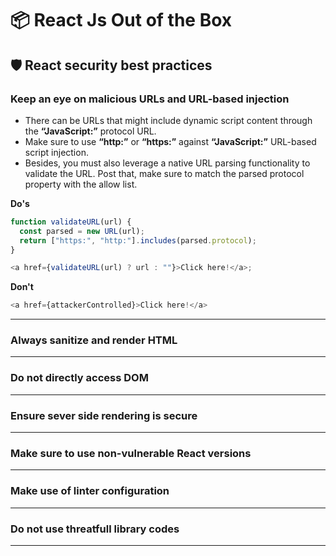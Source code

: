 # 📦 React Js Out of the Box

## 🛡️ React security best practices

### Keep an eye on malicious URLs and URL-based injection

- There can be URLs that might include dynamic script content through the **“JavaScript:”** protocol URL.
- Make sure to use **“http:”** or **“https:”** against **“JavaScript:”** URL-based script injection.
- Besides, you must also leverage a native URL parsing functionality to validate the URL. Post that, make sure to match the parsed protocol property with the allow list.

**Do's**

```javascript
function validateURL(url) {
  const parsed = new URL(url);
  return ["https:", "http:"].includes(parsed.protocol);
}

<a href={validateURL(url) ? url : ""}>Click here!</a>;
```

**Don't**

```javascript
<a href={attackerControlled}>Click here!</a>
```

---

### Always sanitize and render HTML

---

### Do not directly access DOM

---

### Ensure sever side rendering is secure

---

### Make sure to use non-vulnerable React versions

---

### Make use of linter configuration

---

### Do not use threatfull library codes

---
